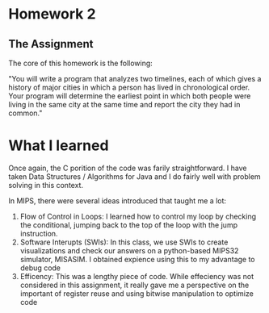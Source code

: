 # Homework 2

## The Assignment

The core of this homework is the following: 

"You will write a program that analyzes two timelines, each of which gives a history of major cities in which a person has lived in chronological order.  Your program will determine the earliest point in which both people were living in the same city at the same
time and report the city they had in common."

# What I learned
Once again, the C porition of the code was farily straightforward. I have taken Data Structures / Algorithms for Java and I do fairly well with problem solving in this context.

In MIPS, there were several ideas introduced that taught me a lot: 
1. Flow of Control in Loops: I learned how to control my loop by checking the conditional, jumping back to the top of the loop with the jump instruction.
2. Software Interupts (SWIs): In this class, we use SWIs to create visualizations and check our answers on a python-based MIPS32 simulator, MISASIM. I obtained expience using this to my advantage to debug code
3. Efficency: This was a lengthy piece of code. While effeciency was not considered in this assignment, it really gave me a perspective on the important of register reuse and using bitwise manipulation to optimize code
